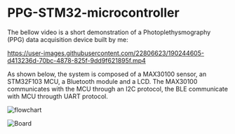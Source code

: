 # PPG-STM32-microcontroller
The bellow video is a short demonstration of a Photoplethysmography (PPG) data acquisition device built by me:

https://user-images.githubusercontent.com/22806623/190244605-d413236d-70bc-4878-825f-9dd9f621895f.mp4


As shown below, the system is composed of a MAX30100 sensor, an STM32F103 MCU, a Bluetooth module and a LCD.
The MAX30100 communicates with the MCU through an I2C protocol, the BLE communicate with MCU througth UART protocol. 


![flowchart](https://user-images.githubusercontent.com/22806623/190251729-bbd664c1-b079-40fe-b04c-85ea1584f9f9.png)



![Board](https://user-images.githubusercontent.com/22806623/190245347-27a93313-1051-4f4b-a200-3ace11ae77a5.png)


